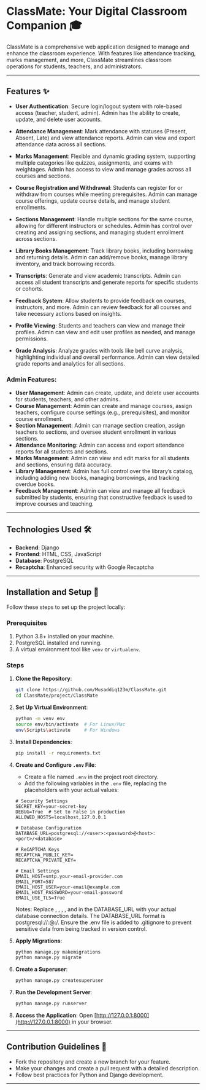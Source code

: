 # ClassMate: Your Digital Classroom Companion 🎓

ClassMate is a comprehensive web application designed to manage and enhance the classroom experience. With features like attendance tracking, marks management, and more, ClassMate streamlines classroom operations for students, teachers, and administrators.

---


## Features ✨

- **User Authentication**: Secure login/logout system with role-based access (teacher, student, admin). Admin has the ability to create, update, and delete user accounts.

- **Attendance Management**: Mark attendance with statuses (Present, Absent, Late) and view attendance reports. Admin can view and export attendance data across all sections.

- **Marks Management**: Flexible and dynamic grading system, supporting multiple categories like quizzes, assignments, and exams with weightages. Admin has access to view and manage grades across all courses and sections.

- **Course Registration and Withdrawal**: Students can register for or withdraw from courses while meeting prerequisites. Admin can manage course offerings, update course details, and manage student enrollments.

- **Sections Management**: Handle multiple sections for the same course, allowing for different instructors or schedules. Admin has control over creating and assigning sections, and managing student enrollment across sections.

- **Library Books Management**: Track library books, including borrowing and returning details. Admin can add/remove books, manage library inventory, and track borrowing records.

- **Transcripts**: Generate and view academic transcripts. Admin can access all student transcripts and generate reports for specific students or cohorts.

- **Feedback System**: Allow students to provide feedback on courses, instructors, and more. Admin can review feedback for all courses and take necessary actions based on insights.

- **Profile Viewing**: Students and teachers can view and manage their profiles. Admin can view and edit user profiles as needed, and manage permissions.

- **Grade Analysis**: Analyze grades with tools like bell curve analysis, highlighting individual and overall performance. Admin can view detailed grade reports and analytics for all sections.

### **Admin Features**:
- **User Management**: Admin can create, update, and delete user accounts for students, teachers, and other admins.
- **Course Management**: Admin can create and manage courses, assign teachers, configure course settings (e.g., prerequisites), and monitor course enrollment.
- **Section Management**: Admin can manage section creation, assign teachers to sections, and oversee student enrollment in various sections.
- **Attendance Monitoring**: Admin can access and export attendance reports for all students and sections.
- **Marks Management**: Admin can view and edit marks for all students and sections, ensuring data accuracy.
- **Library Management**: Admin has full control over the library’s catalog, including adding new books, managing borrowings, and tracking overdue books.
- **Feedback Management**: Admin can view and manage all feedback submitted by students, ensuring that constructive feedback is used to improve courses and teaching.
---

## Technologies Used 🛠️

- **Backend**: Django
- **Frontend**: HTML, CSS, JavaScript
- **Database**: PostgreSQL
- **Recaptcha**: Enhanced security with Google Recaptcha

---

## Installation and Setup 🚀

Follow these steps to set up the project locally:

### Prerequisites

1. Python 3.8+ installed on your machine.
2. PostgreSQL installed and running.
3. A virtual environment tool like `venv` or `virtualenv`.

### Steps

1. **Clone the Repository**:
   ```bash
   git clone https://github.com/Musaddiq123m/ClassMate.git
   cd ClassMate/project/ClassMate
   ```

2. **Set Up Virtual Environment**:
   ```bash
   python -m venv env
   source env/bin/activate  # For Linux/Mac
   env\Scripts\activate     # For Windows
   ```

3. **Install Dependencies**:
   ```bash
   pip install -r requirements.txt
   ```

4. **Create and Configure `.env` File**:
   - Create a file named `.env` in the project root directory.
   - Add the following variables in the `.env` file, replacing the placeholders with your actual values:

   ```env
   # Security Settings
   SECRET_KEY=your-secret-key
   DEBUG=True  # Set to False in production
   ALLOWED_HOSTS=localhost,127.0.0.1

   # Database Configuration
   DATABASE_URL=postgresql://<user>:<password>@<host>:<port>/<database>

   # ReCAPTCHA Keys 
   RECAPTCHA_PUBLIC_KEY=
   RECAPTCHA_PRIVATE_KEY=

   # Email Settings
   EMAIL_HOST=smtp.your-email-provider.com
   EMAIL_PORT=587
   EMAIL_HOST_USER=your-email@example.com
   EMAIL_HOST_PASSWORD=your-email-password
   EMAIL_USE_TLS=True

   ```

   Notes:
   Replace <user>, <password>, <host>, <port>, and <database> in the DATABASE_URL with your actual database connection details.
   The DATABASE_URL format is postgresql://<user>:<password>@<host>:<port>/<database>.
   Ensure the .env file is added to .gitignore to prevent sensitive data from being tracked in version control.

5. **Apply Migrations**:
   ```bash
   python manage.py makemigrations
   python manage.py migrate
   ```

6. **Create a Superuser**:
   ```bash
   python manage.py createsuperuser
   ```

7. **Run the Development Server**:
   ```bash
   python manage.py runserver
   ```

8. **Access the Application**:
   Open [http://127.0.0.1:8000](http://127.0.0.1:8000) in your browser.

---

## Contribution Guidelines 🤝

- Fork the repository and create a new branch for your feature.
- Make your changes and create a pull request with a detailed description.
- Follow best practices for Python and Django development.

---
